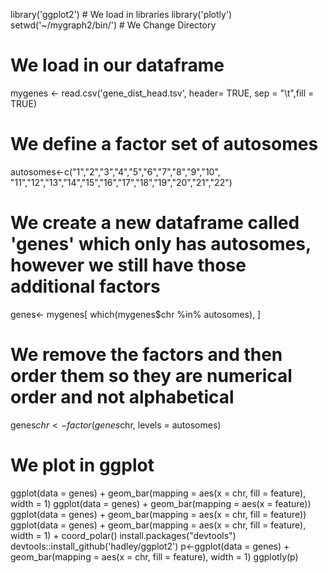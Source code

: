 library('ggplot2') # We load in libraries
 library('plotly')
 setwd('~/mygraph2/bin/')  # We Change Directory
# We load in our dataframe
 mygenes <- read.csv('gene_dist_head.tsv', header= TRUE, sep = "\t",fill = TRUE) 
# We define a factor set of autosomes
 autosomes<-c("1","2","3","4","5","6","7","8","9","10",
 "11","12","13","14","15","16","17","18","19","20","21","22")  
# We create a new dataframe called 'genes' which only has autosomes, however we still have those additional factors
 genes<- mygenes[ which(mygenes$chr %in% autosomes), ] 
# We remove the factors and then order them so they are numerical order and not alphabetical
 genes$chr <- factor(genes$chr, levels = autosomes) 
 # We plot in ggplot 
 ggplot(data = genes) +  geom_bar(mapping = aes(x = chr, fill = feature), width = 1)
 ggplot(data = genes) +
 geom_bar(mapping = aes(x = feature))
ggplot(data = genes) +
 geom_bar(mapping = aes(x = chr, fill = feature))
 ggplot(data = genes) +
 geom_bar(mapping = aes(x = chr, fill = feature), width = 1) +
 coord_polar()
 install.packages("devtools")
 devtools::install_github('hadley/ggplot2')
p<-ggplot(data = genes) + geom_bar(mapping = aes(x = chr, fill = feature), width = 1)
ggplotly(p)
